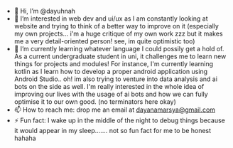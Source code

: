 - 👋 Hi, I’m @dayuhnah
- 👀 I’m interested in web dev and ui/ux as I am constantly looking at website and trying to think of a better way to improve on it (especially my own projects... i'm a huge critique of my own work zzz but it makes me a very detail-oriented person! see, im quite optimistic too)
- 🌱 I’m currently learning whatever language I could possily get a hold of. As a current undergraduate student in uni, it challenges me to learn new things for projects and modules! For instance, I'm currently learning kotlin as I learn how to develop a proper android application using Android Studio.. oh! im also trying to venture into data analysis and ai bots on the side as well. I'm really interested in the whole idea of improving our lives with the usage of ai bots and how we can fully optimise it to our own good. (no terminators here okay)
- 📫 How to reach me: drop me an email at dayanamarsya@gmail.com
- ⚡ Fun fact: I wake up in the middle of the night to debug things because it would appear in my sleep....... not so fun fact for me to be honest hahaha

<!---
dayuhnah/dayuhnah is a ✨ special ✨ repository because its `README.md` (this file) appears on your GitHub profile.
You can click the Preview link to take a look at your changes.
--->
